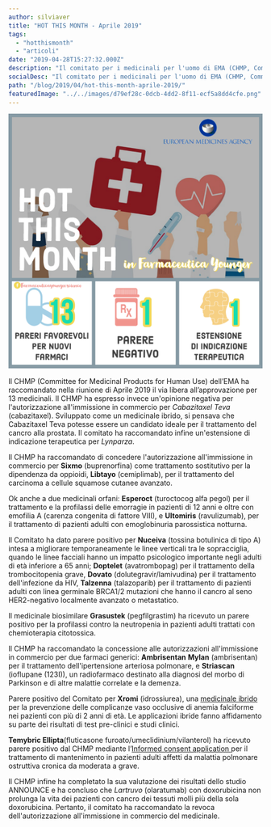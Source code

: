 ```yaml
---
author: silviaver
title: "HOT THIS MONTH - Aprile 2019"
tags:
  - "hotthismonth"
  - "articoli"
date: "2019-04-28T15:27:32.000Z"
description: "Il comitato per i medicinali per l'uomo di EMA (CHMP, Committee for Medicinal Products for Human Use) ha raccomandato nella riunione di Aprile 2019 il via libera all’approvazione per 13 medicinali. Il CHMP ha espresso invece un'opinione negativa per l'autorizzazione all'immissione in commercio per Cabazitaxel Teva (cabazitaxel). Sviluppato come un medicinale ibrido, si pensava che Cabazitaxel Teva potesse essere un candidato ideale per il trattamento del cancro alla prostata. Il comitato ha raccomandato infine un'estensione di indicazione terapeutica per Lynparza."
socialDesc: "Il comitato per i medicinali per l'uomo di EMA (CHMP, Committee for Medicinal Products for Human Use) ha raccomandato nella riunione di Aprile 2019 il via libera all’approvazione per 13 medicinali. Il CHMP ha espresso invece un'opinione negativa per l'autorizzazione all'immissione in commercio per Cabazitaxel Teva (cabazitaxel). Sviluppato come un medicinale ibrido, si pensava che Cabazitaxel Teva potesse essere un candidato ideale per il trattamento del cancro alla prostata. Il comitato ha raccomandato infine un'estensione di indicazione terapeutica per Lynparza."
path: "/blog/2019/04/hot-this-month-aprile-2019/"
featuredImage: "../../images/d79ef28c-0dcb-4dd2-8f11-ecf5a8dd4cfe.png"
---
```


![null](../../images/d79ef28c-0dcb-4dd2-8f11-ecf5a8dd4cfe.png)

Il CHMP (Committee for Medicinal Products for Human Use) dell’EMA ha raccomandato nella riunione di Aprile 2019 il via libera all’approvazione per 13 medicinali. Il CHMP ha espresso invece un'opinione negativa per l'autorizzazione all'immissione in commercio per _Cabazitaxel Teva_ (cabazitaxel). Sviluppato come un medicinale ibrido, si pensava che Cabazitaxel Teva potesse essere un candidato ideale per il trattamento del cancro alla prostata. Il comitato ha raccomandato infine un'estensione di indicazione terapeutica per _Lynparza_.

Il CHMP ha raccomandato di concedere l'autorizzazione all'immissione in commercio per **Sixmo** (buprenorfina) come trattamento sostitutivo per la dipendenza da oppioidi, **Libtayo** (cemiplimab), per il trattamento del carcinoma a cellule squamose cutanee avanzato.

Ok anche a due medicinali orfani: **Esperoct** (turoctocog alfa pegol) per il trattamento e la profilassi delle emorragie in pazienti di 12 anni e oltre con emofilia A (carenza congenita di fattore VIII), e **Ultomiris** (ravulizumab), per il trattamento di pazienti adulti con emoglobinuria parossistica notturna.

Il Comitato ha dato parere positivo per **Nuceiva** (tossina botulinica di tipo A) intesa a migliorare temporaneamente le linee verticali tra le sopracciglia, quando le linee facciali hanno un impatto psicologico importante negli adulti di età inferiore a 65 anni; **Doptelet** (avatrombopag) per il trattamento della trombocitopenia grave, **Dovato** (dolutegravir/lamivudina) per il trattamento dell'infezione da HIV, **Talzenna** (talazoparib) per il trattamento di pazienti adulti con linea germinale BRCA1/2 mutazioni che hanno il cancro al seno HER2-negativo localmente avanzato o metastatico.

Il medicinale biosimilare **Grasustek** (pegfilgrastim) ha ricevuto un parere positivo per la profilassi contro la neutropenia in pazienti adulti trattati con chemioterapia citotossica.

Il CHMP ha raccomandato la concessione alle autorizzazioni all'immissione in commercio per due farmaci generici: **Ambrisentan** **Mylan** (ambrisentan) per il trattamento dell'ipertensione arteriosa polmonare, e **Striascan** (ioflupane (123I)), un radiofarmaco destinato alla diagnosi del morbo di Parkinson e di altre malattie correlate e la demenza.

Parere positivo del Comitato per **Xromi** (idrossiurea), una [medicinale ibrido](https://www.ema.europa.eu/en/glossary/hybrid-medicine) per la prevenzione delle complicanze vaso occlusive di anemia falciforme nei pazienti con più di 2 anni di età. Le applicazioni ibride fanno affidamento su parte dei risultati di test pre-clinici e studi clinici.

**Temybric Ellipta**(fluticasone furoato/umeclidinium/vilanterol) ha ricevuto parere positivo dal CHMP mediante l’[Informed consent application ](https://www.ema.europa.eu/en/glossary/informed-consent-application)per il trattamento di mantenimento in pazienti adulti affetti da malattia polmonare ostruttiva cronica da moderata a grave.

Il CHMP infine ha completato la sua valutazione dei risultati dello studio ANNOUNCE e ha concluso che _Lartruvo_ (olaratumab) con doxorubicina non prolunga la vita dei pazienti con cancro dei tessuti molli più della sola doxorubicina. Pertanto, il comitato ha raccomandato la revoca dell'autorizzazione all'immissione in commercio del medicinale.
